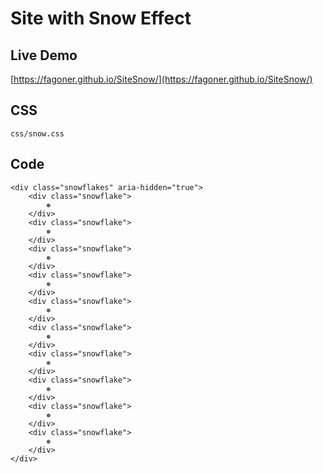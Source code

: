 # Site with Snow Effect

## Live Demo

[https://fagoner.github.io/SiteSnow/](https://fagoner.github.io/SiteSnow/)

## CSS
`css/snow.css`

## Code
```
<div class="snowflakes" aria-hidden="true">
    <div class="snowflake">
        ❅
    </div>
    <div class="snowflake">
        ❅
    </div>
    <div class="snowflake">
        ❅
    </div>
    <div class="snowflake">
        ❅
    </div>
    <div class="snowflake">
        ❅
    </div>
    <div class="snowflake">
        ❅
    </div>
    <div class="snowflake">
        ❅
    </div>
    <div class="snowflake">
        ❅
    </div>
    <div class="snowflake">
        ❅
    </div>
    <div class="snowflake">
        ❅
    </div>
</div>
```
